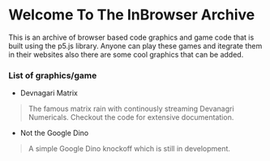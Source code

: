 # Welcome To The InBrowser Archive

This is an archive of browser based code graphics and game code that is built using the p5.js library.
Anyone can play these games and itegrate them in their websites also there are some cool graphics that can be added.

### List of graphics/game

* Devnagari Matrix
> The famous matrix rain with continously streaming Devanagri Numericals. Checkout the code for extensive documentation.
* Not the Google Dino
> A simple Google Dino knockoff which is still in development.


